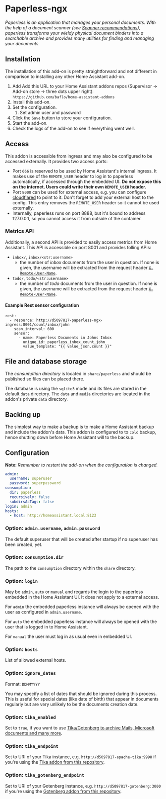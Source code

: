 # Paperless-ngx

_Paperless is an application that manages your personal documents. With the help of a document scanner (see [Scanner recommendations](https://paperless-ngx.readthedocs.io/en/latest/scanners.html#scanners)), paperless transforms your wieldy physical document binders into a searchable archive and provides many utilities for finding and managing your documents._

## Installation

The installation of this add-on is pretty straightforward and not different in
comparison to installing any other Home Assistant add-on.

1. Add Add this URL to your Home Assistant addons repos (Supervisor -> Add-on store -> three dots upper right): `https://github.com/baflo/home-assistant-addons`
1. Install this add-on.
1. Set the configuration.
    1. Set admin user and password
1. Click the `Save` button to store your configuration.
1. Start the add-on.
1. Check the logs of the add-on to see if everything went well.

## Access

This addon is accessible from ingress and may also be configured to be accessed externally. It provides two access ports:

- Port `666` is reserved to be used by Home Assistant's internal ingress. It makes use of the `REMOTE_USER` header to log in to paperless automatically, if accessed through the embedded UI. **Do not expose this on the internet. Users could write their own `REMOTE_USER` header.**
- Port `8000` can be used for external access, e.g. you can configure [cloudflared](https://github.com/brenner-tobias/addon-cloudflared/) to point to it. Don't forget to add your external host to the config. This entry removes the `REMOTE_USER` header so it cannot be used externally.
- Internally, paperless runs on port 8888, but it's bound to address 127.0.0.1, so you cannot access it from outside of the container.


### Metrics API

Additionally, a second API is provided to easily access metrics from Home Assistant. This API is accessible on port 8001 and provides folling APIs:

- `inbox/`, `inbox/<str:username>`
  - the number of _inbox_ documents from the user in question. If none is given, the username will be extracted from the request header [`X-Remote-User-Name`](https://developers.home-assistant.io/docs/add-ons/security#authenticating-a-user-when-using-ingress).
- `todo/`, `todo/<str:username>`
  - the number of _todo_ documents from the user in question. If none is given, the username will be extracted from the request header [`X-Remote-User-Name`](https://developers.home-assistant.io/docs/add-ons/security#authenticating-a-user-when-using-ingress).

#### Example Rest sensor configuration 

```
rest:
  - resource: http://d5097817-paperless-ngx-ingress:8001/count/inbox/john
    scan_interval: 600
    sensor:
      - name: Paperless Documents in Johns Inbox
        unique_id: paperless_inbox_count_john
        value_template: "{{ value_json.count }}"
```


## File and database storage

The *consumption directory* is located in `share/paperless` and should be published so files can be placed there.

The database is using the `sqlite3` mode and its files are stored in the default `data` directory. The `data` and `media` directories are located in the addon's private `data` directory.

## Backing up

The simplest way to make a backup is to make a Home Assistant backup and include the addon's data. This addon is configured to to `cold` backup, hence shutting down before Home Assistant will to the backup.

## Configuration

**Note**: _Remember to restart the add-on when the configuration is changed._

```yaml
admin:
  username: superuser
  password: superpassword
consumption:
  dir: paperless
  recursively: false
  subdirsAsTags: false
login: admin
hosts:
  - host: http://homeassistant.local:8123
```

### Option: `admin.username`, `admin.password`

The default superuser that will be created after startup if no superuser has been created, yet.

### Option: `consumption.dir`

The path to the `consumption` directory within the `share` directory.

### Option: `login`

May be `admin`, `auto` or `manual` and regards the login to the paperless embedded in the Home Assistant UI. It does not apply to a external access.

For `admin` the embedded paperless instance will always be opened with the user as configured in `admin.username`. 

For `auto` the embedded paperless instance will always be opened with the user that is logged in to Home Assistant.

For `manual` the user must log in as usual even in embedded UI.

### Option: `hosts`

List of allowed external hosts.

### Option: `ignore_dates`

Format: `DDMMYYYY`

You may specify a list of dates that should be ignored during this process. This is useful for special dates (like date of birth) that appear in documents regularly but are very unlikely to be the documents creation date.

### Option: `tika_enabled`

Set to `true`, if you want to use [Tika/Gotenberg to archive Mails, Microsoft documents and many more](https://docs.paperless-ngx.com/configuration/#tika).

### Option: `tika_endpoint`

Set to URI of your Tika instance, e.g. `http://d5097817-apache-tika:9998` if you're using the [Tika addon from this repository](../tika/README.md).

### Option: `tika_gotenberg_endpoint`

Set to URI of your Gotenberg instance, e.g. `http://d5097817-gotenberg:3000` if you're using the [Gotenberg addon from this repository](../tika/README.md).

